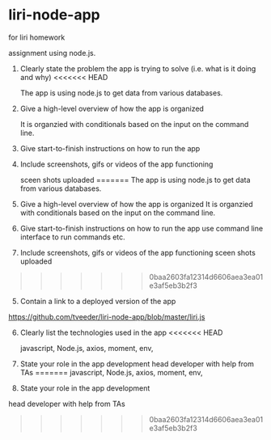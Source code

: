 # liri-node-app
for liri homework


assignment using node.js.  


1. Clearly state the problem the app is trying to solve (i.e. what is it doing and why)
<<<<<<< HEAD

    The app is using node.js to get data from various databases. 

2. Give a high-level overview of how the app is organized

    It is organzied with conditionals based on the input on the command line.  

3. Give start-to-finish instructions on how to run the app

4. Include screenshots, gifs or videos of the app functioning

    sceen shots uploaded
=======
 The app is using node.js to get data from various databases. 
 
2. Give a high-level overview of how the app is organized
 It is organzied with conditionals based on the input on the command line.  
 
3. Give start-to-finish instructions on how to run the app
  use command line interface to run commands etc.  

4. Include screenshots, gifs or videos of the app functioning
sceen shots uploaded
>>>>>>> 0baa2603fa12314d6606aea3ea01e3af5eb3b2f3

5. Contain a link to a deployed version of the app

https://github.com/tveeder/liri-node-app/blob/master/liri.js

6. Clearly list the technologies used in the app
<<<<<<< HEAD

    javascript, Node.js, axios, moment, env, 

7. State your role in the app development
    head developer with help from TAs
=======
 javascript, Node.js, axios, moment, env, 

7. State your role in the app development

  head developer with help from TAs
>>>>>>> 0baa2603fa12314d6606aea3ea01e3af5eb3b2f3
